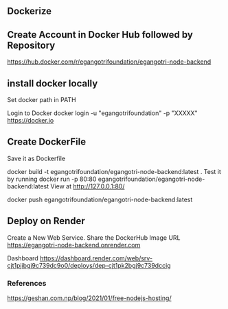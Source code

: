 ## Dockerize

## Create Account in Docker Hub followed by Repository

https://hub.docker.com/r/egangotrifoundation/egangotri-node-backend

## install docker locally
Set docker path in PATH

Login to Docker
docker login -u "egangotrifoundation" -p "XXXXX" https://docker.io

## Create DockerFile
Save it as Dockerfile

docker build -t egangotrifoundation/egangotri-node-backend:latest .
Test it by running 
docker run -p 80:80 egangotrifoundation/egangotri-node-backend:latest
View at
http://127.0.0.1:80/

docker push egangotrifoundation/egangotri-node-backend:latest

## Deploy on Render
Create a New Web Service.
Share the DockerHub Image URL
https://egangotri-node-backend.onrender.com

Dashboard
https://dashboard.render.com/web/srv-cjt1pjibgj9c739dc9o0/deploys/dep-cjt1pk2bgj9c739dccig



### References
https://geshan.com.np/blog/2021/01/free-nodejs-hosting/
